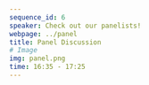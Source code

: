 ```yaml
---
sequence_id: 6
speaker: Check out our panelists!
webpage: ../panel
title: Panel Discussion
# Image
img: panel.png
time: 16:35 - 17:25
---
```

